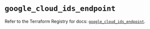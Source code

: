 # `google_cloud_ids_endpoint`

Refer to the Terraform Registry for docs: [`google_cloud_ids_endpoint`](https://registry.terraform.io/providers/hashicorp/google/6.11.2/docs/resources/cloud_ids_endpoint).

